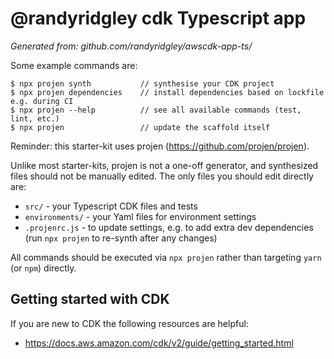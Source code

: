 # @randyridgley cdk Typescript app

*Generated from: github.com/randyridgley/awscdk-app-ts/*

Some example commands are:

    $ npx projen synth           // synthesise your CDK project
    $ npx projen dependencies    // install dependencies based on lockfile e.g. during CI
    $ npx projen --help          // see all available commands (test, lint, etc.)
    $ npx projen                 // update the scaffold itself

Reminder: this starter-kit uses projen (https://github.com/projen/projen).

Unlike most starter-kits, projen is not a one-off generator, and synthesized
files should not be manually edited. The only files you should edit directly
are:

* `src/` - your Typescript CDK files and tests
* `environments/` - your Yaml files for environment settings
* `.projenrc.js` - to update settings, e.g. to add extra dev dependencies (run
  `npx projen` to re-synth after any changes)

All commands should be executed via `npx projen` rather than targeting `yarn`
(or `npm`) directly.

## Getting started with CDK

If you are new to CDK the following resources are helpful:

* https://docs.aws.amazon.com/cdk/v2/guide/getting_started.html